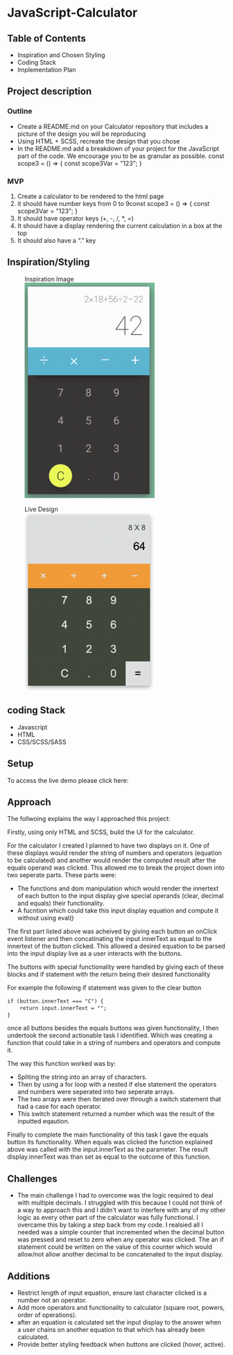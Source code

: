 # JavaScript-Calculator

## Table of Contents

-   Inspiration and Chosen Styling
-   Coding Stack
-   Implementation Plan

## Project description

### Outline

-   Create a README.md on your Calculator repository that includes a picture of the design you will be reproducing
-   Using HTML + SCSS, recreate the design that you chose
-   In the README.md add a breakdown of your project for the JavaScript part of the code. We encourage you to be as granular as possible. const scope3 = () => { const scope3Var = "123"; }

### MVP

1. Create a calculator to be rendered to the html page
2. it should have number keys from 0 to 9const scope3 = () => { const scope3Var = "123"; }
3. It should have operator keys (+, -, /, \*, =)
4. It should have a display rendering the current calculation in a box at the top
5. It should also have a “.” key

## Inspiration/Styling

<figure>
<figcaption>Inspiration Image</figcaption>
<img src="./imgs/inspiration.png" width="300px"/>
</figure>

<figure>
<figcaption>Live Design</figcaption>
<img src="./imgs/styledcalc.png" width="300px"/>
</figure>

## coding Stack

-   Javascript
-   HTML
-   CSS/SCSS/SASS

## Setup

To access the live demo please click here:

## Approach

The follwoing explains the way I approached this project:

Firstly, using only HTML and SCSS, build the UI for the calculator.

For the calculator I created I planned to have two displays on it. One of these displays would render the string of numbers and operators (equation to be calculated) and another would render the computed result after the equals operand was clicked. This allowed me to break the project down into two seperate parts. These parts were:

-   The functions and dom manipulation which would render the innertext of each button to the input display give special operands (clear, decimal and equals) their functionality.
-   A fucntion which could take this input display equation and compute it without using eval()

The first part listed above was acheived by giving each button an onClick event listener and then concatinating the input innerText as equal to the innertext of the button clicked. This allowed a desired equation to be parsed into the input display live as a user interacts with the buttons.

The buttons with special functionality were handled by giving each of these blocks and if statement with the return being their desired functionality

For example the following if statement was given to the clear button

```
if (button.innerText === "C") {
    return input.innerText = "";
}
```

once all buttons besides the equals buttons was given functionality, I then undertook the second actionable task I identified. Which was creating a function that could take in a string of numbers and operators and compute it.

The way this function worked was by:

-   Spliting the string into an array of characters.
-   Then by using a for loop with a nested if else statement the operators and numbers were seperated into two seperate arrays.
-   The two arrays were then iterated over through a switch statement that had a case for each operator.
-   This switch statement returned a number which was the result of the inputted eqaution.

Finally to complete the main functionality of this task I gave the equals button its functionality. When equals was clicked the function explained above was called with the input.innerText as the parameter. The result display.innerText was than set as equal to the outcome of this function.

## Challenges

-   The main challenge I had to overcome was the logic required to deal with multiple decimals. I struggled with this because I could not think of a way to approach this and I didn't want to interfere with any of my other logic as every other part of the calculator was fully functional. I overcame this by taking a step back from my code. I realsied all I needed was a simple counter that incremented when the decimal button was pressed and reset to zero when any operator was clicked. The an if statement could be written on the value of this counter which would allow/not allow another decimal to be concatenated to the input display.

## Additions

-   Restrict length of input equation, ensure last character clicked is a number not an operator.
-   Add more operators and functionality to calculator (square root, powers, order of operations).
-   after an equation is calculated set the input display to the answer when a user chains on another equation to that which has already been calculated.
-   Provide better styling feedback when buttons are clicked (hover, active).
